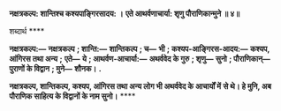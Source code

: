 **नक्षत्रकल्प: शान्तिश्च कश्यपाङ्गिरसादय: ।** **एते आथर्वणाचार्या: शृणु पौराणिकान्मुने ॥ ४॥** 

शब्दार्थ **** 

**नक्षत्रकल्प:—** **नक्षत्रकल्प** **; शान्ति:—** **शान्तिकल्प** **; च—** **भी** **; कश्यप-आङ्गिरस-आदय:—** **कश्यप, आंगिरस तथा अन्य** **;** **एते—** **ये** **; आथर्वण-आचार्या:—** **अथर्ववेद के गुरु** **; शृणु—** **सुनो** **; पौराणिकान्—** **पुराणों के विद्वान** **; मुने—** **शौनक।** **.** 

**नक्षत्रकल्प, शान्तिकल्प, कश्यप, आंगिरस तथा अन्य लोग भी अथर्ववेद के आचार्यों में** **से थे। हे मुनि, अब पौराणिक साहित्य के विद्वानों के नाम सुनो।** **** 